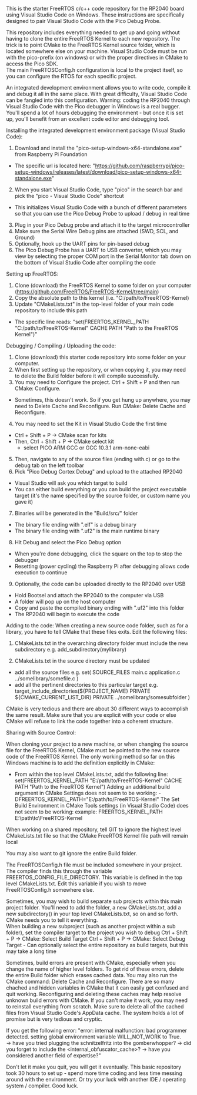 This is the starter FreeRTOS c/c++ code repository for the RP2040 board using Visual Studio Code on Windows.
These instructions are specifically designed to pair Visual Studio Code with the Pico Debug Probe.  

This repository includes everything needed to get up and going without having to clone the entire FreeRTOS Kernel to each new repository.
The trick is to point CMake to the FreeRTOS Kernel source folder, which is located somewhere else on your machine.
Visual Studio Code must be run with the pico-prefix (on windows) or with the proper directives in CMake to access the Pico SDK.  
The main FreeRTOSConfig.h configuration is local to the project itself, so you can configure the RTOS for each specific project.

An integrated development environment allows you to write code, compile it and debug it all in the same place.  With great difficulty, Visual Studio Code can be fangled into this configuration.  Warning: coding the RP2040 through Visual Studio Code with the Pico debugger in Windows is a real bugger.  You'll spend a lot of hours debugging the environment - but once it is set up, you'll benefit from an excellent code editor and debugging tool. 


Installing the integrated development environment package (Visual Studio Code):
1. Download and install the "pico-setup-windows-x64-standalone.exe" from Raspberry Pi Foundation
 - The specific url is located here: "https://github.com/raspberrypi/pico-setup-windows/releases/latest/download/pico-setup-windows-x64-standalone.exe"
2. When you start Visual Studio Code, type "pico" in the search bar and pick the "pico - Visual Studio Code" shortcut
 - This initializes Visual Studio Code with a bunch of different parameters so that you can use the Pico Debug Probe to upload / debug in real time
3. Plug in your Pico Debug probe and attach it to the target microcontroller
4. Make sure the Serial Wire Debug pins are attached (SWD, SCL, and Ground)
5. Optionally, hook up the UART pins for pin-based debug
6. The Pico Debug Probe has a UART to USB converter, which you may view by selecting the proper COM port in the Serial Monitor tab down on the bottom of Visual Studio Code after compiling the code

Setting up FreeRTOS:
1. Clone (download) the FreeRTOS Kernel to some folder on your computer (https://github.com/FreeRTOS/FreeRTOS-Kernel/tree/main)
2. Copy the absolute path to this kernel (i.e. "C:/path/to/FreeRTOS-Kernel)
3. Update "CMakeLists.txt" in the top-level folder of your main code repository to include this path
 - The specific line reads: "set(FREERTOS_KERNEL_PATH "C:/path/to/FreeRTOS-Kernel" CACHE PATH "Path to the FreeRTOS Kernel")"

Debugging / Compiling / Uploading the code:
1. Clone (download) this starter code repository into some folder on your computer.
2. When first setting up the repository, or when copying it, you may need to delete the Build folder before it will compile successfully.
3. You may need to Configure the project. Ctrl + Shift + P and then run CMake: Configure.
 - Sometimes, this doesn't work.  So if you get hung up anywhere, you may need to Delete Cache and Reconfigure.  Run CMake: Delete Cache and Reconfigure.  
4. You may need to set the Kit in Visual Studio Code the first time
 - Ctrl + Shift + P -> CMake scan for kits
 - Then, Ctrl + Shift + P -> CMake select kit
    * select PICO ARM GCC or GCC 10.3.1 arm-none-eabi
5. Then, navigate to any of the source files (ending with.c) or go to the debug tab on the left toolbar
6. Pick "Pico Debug Cortex Debug" and upload to the attached RP2040
 - Visual Studio will ask you which target to build
 - You can either build everything or you can build the project executable target (it's the name specified by the source folder, or custom name you gave it)
7. Binaries will be generated in the "Build/src/" folder
 - The binary file ending with ".elf" is a debug binary
 - The binary file ending with ".uf2" is the main runtime binary
8. Hit Debug and select the Pico Debug option
  - When you're done debugging, click the square on the top to stop the debugger
  - Resetting (power cycling) the Raspberry Pi after debugging allows code execution to continue
9. Optionally, the code can be uploaded directly to the RP2040 over USB
 - Hold Bootsel and attach the RP2040 to the computer via USB
 - A folder will pop up on the host computer
 - Copy and paste the compiled binary ending with ".uf2" into this folder
 - The RP2040 will begin to execute the code

Adding to the code:
When creating a new source code folder, such as for a library, you have to tell CMake that these files exits.  Edit the following files:
1. CMakeLists.txt in the overarching directory folder must include the new subdirectory
  e.g. add_subdirectory(mylibrary)

2. CMakeLists.txt in the source directory must be updated 
  - add all the source files
    e.g. set(  SOURCE_FILES 
               main.c
               application.c
               ../somelibrary/somefile.c
               )
  - add all the pertinent directories to this particular target
  e.g. target_include_directories(${PROJECT_NAME}
                                  PRIVATE ${CMAKE_CURRENT_LIST_DIR}
                                  PRIVATE ../somelibrary/somesubfolder
                                  )

CMake is very tedious and there are about 30 different ways to accomplish the same result.  Make sure that you are explicit with your code or else CMake will refuse to link the code together into a coherent structure.  


Sharing with Source Control:

When cloning your project to a new machine, or when changing the source file for the FreeRTOS Kernel, CMake must be pointed to the new source code of the FreeRTOS Kernel.
The only working method so far on this Windows machine is to add the definition explicitly in CMake:
 - From within the top level CMakeLists.txt, add the following line:
 set(FREERTOS_KERNEL_PATH "E:/path/to/FreeRTOS-Kernel" CACHE PATH "Path to the FreeRTOS Kernel")
Adding an additional build argument in CMake Settings does not seem to be working:
-DFREERTOS_KERNEL_PATH="E:/path/to/FreeRTOS-Kernel"
The Set Build Environment in CMake Tools settings (in Visual Studio Code) does not seem to be working:
  example: FREERTOS_KERNEL_PATH E:\path\to\FreeRTOS-Kernel

When working on a shared repository, tell GIT to ignore the highest level CMakeLists.txt file so that the CMake FreeRTOS Kernel file path will remain local

You may also want to git ignore the entire Build folder.

The FreeRTOSConfig.h file must be included somewhere in your project.  The compiler finds this through the variable FREERTOS_CONFIG_FILE_DIRECTORY.
This variable is defined in the top level CMakeLists.txt.  Edit this variable if you wish to move FreeRTOSConfig.h somewhere else.

Sometimes, you may wish to build separate sub projects within this main project folder.  You'll need to add the folder, a new CMakeLists.txt, add a new subdirectory() in your top level CMakeLists.txt, so on and so forth.  CMake needs you to tell it everything.  
When building a new subproject (such as another project within a sub folder), set the compiler target to the project you wish to debug
  Ctrl + Shift + P -> CMake: Select Build Target
  Ctrl + Shift + P -> CMake: Select Debug Target
    - Can optionally select the entire repository as build targets, but this may take a long time

Sometimes, build errors are present with CMake, especially when you change the name of higher level folders.  To get rid of these errors, delete the entire Build folder which erases cached data.  You may also run the CMake command: Delete Cache and Reconfigure.  There are so many chached and hidden variables in CMake that it can easily get confused and quit working.  Reconfiguring and deleting these caches may help resolve unknown build errors with CMake.  If you can't make it work, you may need to reinstall everything from scratch.  Make sure to delete all of the cached files from Visual Studio Code's AppData cache.  The system holds a lot of promise but is very tedious and cryptic.  

If you get the following error:
"error: internal malfunction: bad programmer detected.
 setting global environment variable WILL_NOT_WORK to True.  
 -> have you tried plugging the schnitzelfritz into the gomberwhopper?
 -> did you forget to include the <internal_obfuscator_cache>?
 -> have you considered another field of expertise?"

Don't let it make you quit, you will get it eventually.  This basic repository took 30 hours to set up - spend more time coding and less time messing around with the environment.  Or try your luck with another IDE / operating system / compiler.  Good luck. 
